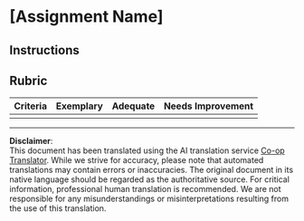 <!--
CO_OP_TRANSLATOR_METADATA:
{
  "original_hash": "b5f62ec256c7e43e771f0d3b4e1a9130",
  "translation_date": "2025-08-28T20:11:31+00:00",
  "source_file": "lesson-template/assignment.md",
  "language_code": "en"
}
-->
# [Assignment Name]

## Instructions

## Rubric

| Criteria | Exemplary | Adequate | Needs Improvement |
| -------- | --------- | -------- | ----------------- |
|          |           |          |                   |

---

**Disclaimer**:  
This document has been translated using the AI translation service [Co-op Translator](https://github.com/Azure/co-op-translator). While we strive for accuracy, please note that automated translations may contain errors or inaccuracies. The original document in its native language should be regarded as the authoritative source. For critical information, professional human translation is recommended. We are not responsible for any misunderstandings or misinterpretations resulting from the use of this translation.